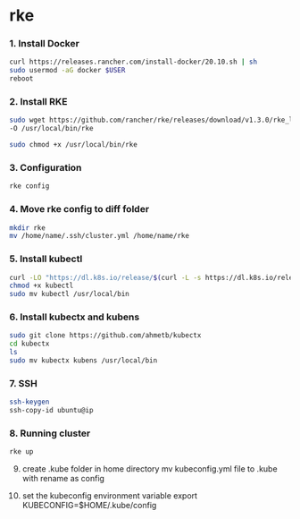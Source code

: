 # rke

### 1. Install Docker
```bash
curl https://releases.rancher.com/install-docker/20.10.sh | sh
sudo usermod -aG docker $USER
reboot
```

### 2. Install RKE
```bash
sudo wget https://github.com/rancher/rke/releases/download/v1.3.0/rke_linux-amd64 \
-O /usr/local/bin/rke

sudo chmod +x /usr/local/bin/rke
```

### 3. Configuration
```bash
rke config
```

### 4. Move rke config to diff folder
```bash
mkdir rke 
mv /home/name/.ssh/cluster.yml /home/name/rke
```

### 5. Install kubectl
```bash
curl -LO "https://dl.k8s.io/release/$(curl -L -s https://dl.k8s.io/release/stable.txt)/bin/linux/amd64/kubectl"
chmod +x kubectl
sudo mv kubectl /usr/local/bin
```

### 6. Install kubectx and kubens
```bash
sudo git clone https://github.com/ahmetb/kubectx
cd kubectx
ls
sudo mv kubectx kubens /usr/local/bin
```

### 7. SSH
```bash
ssh-keygen
ssh-copy-id ubuntu@ip
```   

### 8. Running cluster
```bash
rke up
```

9. create .kube folder in home directory
   mv kubeconfig.yml file to .kube with rename as config

10. set the kubeconfig environment variable
    export KUBECONFIG=$HOME/.kube/config

